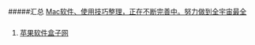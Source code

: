 #####汇总
[Mac软件、使用技巧整理，正在不断完善中。努力做到全宇宙最全](https://github.com/smyhvae/Mac)

#####
1. [苹果软件盒子网](http://www.macappbox.com/)
